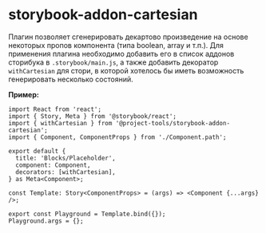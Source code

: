 # storybook-addon-cartesian

Плагин позволяет сгенерировать декартово произведение на основе некоторых пропов компонента (типа boolean, array и т.п.).
Для применения плагина необходимо добавить его в список аддонов сторибука в `.storybook/main.js`, а также добавить
декоратор `withCartesian` для стори, в которой хотелось бы иметь возможность генерировать несколько состояний.

**Пример:**

```tsx
import React from 'react';
import { Story, Meta } from '@storybook/react';
import { withCartesian } from '@project-tools/storybook-addon-cartesian';
import { Component, ComponentProps } from './Component.path';

export default {
  title: 'Blocks/Placeholder',
  component: Component,
  decorators: [withCartesian],
} as Meta<Component>;

const Template: Story<ComponentProps> = (args) => <Component {...args} />;

export const Playground = Template.bind({});
Playground.args = {};
```
